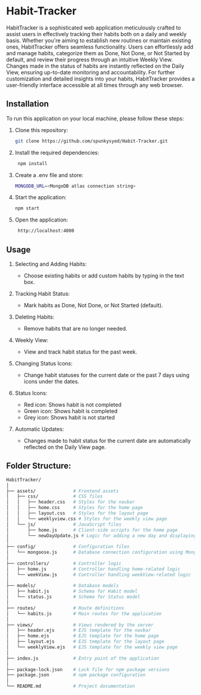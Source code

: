 # Habit-Tracker

HabitTracker is a sophisticated web application meticulously crafted to assist users in effectively tracking their habits both on a daily and weekly basis. Whether you're aiming to establish new routines or maintain existing ones, HabitTracker offers seamless functionality. Users can effortlessly add and manage habits, categorize them as Done, Not Done, or Not Started by default, and review their progress through an intuitive Weekly View. Changes made in the status of habits are instantly reflected on the Daily View, ensuring up-to-date monitoring and accountability. For further customization and detailed insights into your habits, HabitTracker provides a user-friendly interface accessible at all times through any web browser.

## Installation

To run this application on your local machine, please follow these steps:

1. Clone this repository:
   ```bash
   git clone https://github.com/spunkysyed/Habit-Tracker.git

2. Install the required dependencies:
   ```bash
    npm install

3. Create a .env file and store:
   ```bash
   MONGODB_URL=<MongoDB atlas connection string>

4. Start the application:
   ```bash
   npm start

5. Open the application:
   ```bash
    http://localhost:4000


## Usage

1. Selecting and Adding Habits:
    - Choose existing habits or add custom habits by typing in the text box.

2. Tracking Habit Status:
    - Mark habits as Done, Not Done, or Not Started (default).

3. Deleting Habits:
    - Remove habits that are no longer needed.

4. Weekly View:
    - View and track habit status for the past week.

5. Changing Status Icons:
    - Change habit statuses for the current date or the past 7 days using icons under the dates.

6. Status Icons:
    - Red icon: Shows habit is not completed
    - Green icon: Shows habit is completed
    - Grey icon: Shows habit is not started

7. Automatic Updates:
    - Changes made to habit status for the current date are automatically reflected on the Daily View page.

## Folder Structure:
```bash
HabitTracker/
│
├── assets/              # Frontend assets
│   ├── css/             # CSS files
│   │   ├── header.css   # Styles for the navbar
│   │   ├── home.css     # Styles for the home page
│   │   ├── layout.css   # Styles for the layout page
│   │   └── weeklyview.css # Styles for the weekly view page
│   └── js/              # JavaScript files
│       ├── home.js      # Client-side scripts for the home page
│       └── newDayUpdate.js # Logic for adding a new day and displaying the previous 6 days
│
├── config/              # Configuration files
│   └── mongoose.js      # Database connection configuration using Mongoose
│
├── controllers/         # Controller logic
│   ├── home.js          # Controller handling home-related logic
│   └── weekView.js      # Controller handling weekView-related logic
│   
├── models/              # Database models
│   ├── habit.js         # Schema for Habit model
│   └── status.js        # Schema for Status model
│
├── routes/              # Route definitions
│   └── habits.js        # Main routes for the application
│
├── views/               # Views rendered by the server
│   ├── header.ejs       # EJS template for the navbar
│   ├── home.ejs         # EJS template for the home page
│   ├── layout.ejs       # EJS template for the layout page
│   └── weeklyView.ejs   # EJS template for the weekly view page
│
├── index.js             # Entry point of the application
│
├── package-lock.json    # Lock file for npm package versions
├── package.json         # npm package configuration
│
└── README.md            # Project documentation
